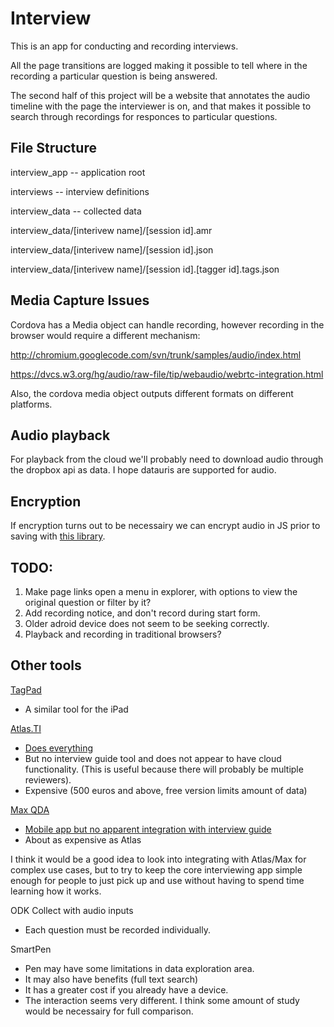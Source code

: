 Interview
=========

This is an app for conducting and recording interviews.

All the page transitions are logged making it possible to tell where in the recording a particular question is being answered.

The second half of this project will be a website that annotates the audio timeline with the page the interviewer is on,
and that makes it possible to search through recordings for responces to particular questions.

File Structure
--------------

interview_app -- application root

interviews -- interview definitions

interview_data -- collected data

interview_data/[interivew name]/[session id].amr

interview_data/[interivew name]/[session id].json

interview_data/[interivew name]/[session id].[tagger id].tags.json


Media Capture Issues
--------------------

Cordova has a Media object can handle recording, however recording in the browser would require a different mechanism:

http://chromium.googlecode.com/svn/trunk/samples/audio/index.html

https://dvcs.w3.org/hg/audio/raw-file/tip/webaudio/webrtc-integration.html

Also, the cordova media object outputs different formats on different platforms.

Audio playback
--------------

For playback from the cloud we'll probably need to download audio through the dropbox api
as data. I hope datauris are supported for audio.

Encryption
----------

If encryption turns out to be necessairy we can encrypt audio in JS prior to saving with [this library](http://crypto.stanford.edu/sjcl/).

TODO:
-----

1. Make page links open a menu in explorer, with options to view the original question or filter by it?
2. Add recording notice, and don't record during start form.
3. Older adroid device does not seem to be seeking correctly.
4. Playback and recording in traditional browsers?


Other tools
------------

[TagPad](https://github.com/barbro66/tagpad)

 * A similar tool for the iPad

[Atlas.TI](http://www.atlasti.com/)

 * [Does everything](http://www.atlasti.com/features.html)
 * But no interview guide tool and does not appear to have cloud functionality. (This is useful because there will probably be multiple reviewers).
 * Expensive (500 euros and above, free version limits amount of data)

[Max QDA](http://www.maxqda.com)

 * [Mobile app but no apparent integration with interview guide](http://www.maxqda.com/products/maxqda11/mobile-app/maxapp-features)
 * About as expensive as Atlas

I think it would be a good idea to look into integrating with Atlas/Max for complex use cases, but to try to keep the core interviewing app simple enough for people to just pick up and use without having to spend time learning how it works.

ODK Collect with audio inputs

 * Each question must be recorded individually.
 
SmartPen

 * Pen may have some limitations in data exploration area.
 * It may also have benefits (full text search)
 * It has a greater cost if you already have a device.
 * The interaction seems very different. I think some amount of study would be necessairy for full comparison.
